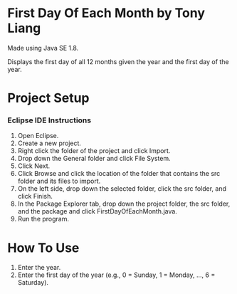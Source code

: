 # First Day Of Each Month by Tony Liang

Made using Java SE 1.8.

Displays the first day of all 12 months given the year and the first day of the year.

# Project Setup

### Eclipse IDE Instructions
1. Open Eclipse.
2. Create a new project.
3. Right click the folder of the project and click Import.
4. Drop down the General folder and click File System.
5. Click Next.
6. Click Browse and click the location of the folder that contains the src folder and its files to import.
7. On the left side, drop down the selected folder, click the src folder, and click Finish.
8. In the Package Explorer tab, drop down the project folder, the src folder, and the package and click FirstDayOfEachMonth.java.
9. Run the program.

# How To Use
1. Enter the year.
2. Enter the first day of the year (e.g., 0 = Sunday, 1 = Monday, ..., 6 = Saturday).